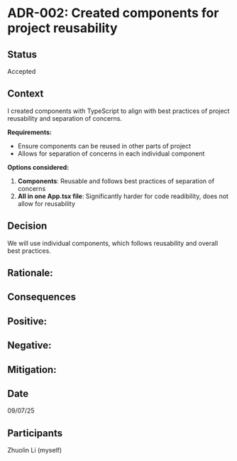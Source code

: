 # ADR-002: Created components for project reusability

## Status
Accepted

## Context
I created components with TypeScript to align with best practices of project reusability and separation of concerns.

**Requirements:**
- Ensure components can be reused in other parts of project
- Allows for separation of concerns in each individual component

**Options considered:**
1. **Components**: Reusable and follows best practices of separation of concerns
2. **All in one App.tsx file**: Significantly harder for code readibility, does not allow for reusability

## Decision
We will use individual components, which follows reusability and overall best practices.

**Rationale:**
- 

## Consequences

**Positive:**
- 

**Negative:**
- 

**Mitigation:**
- 

## Date
09/07/25

## Participants
Zhuolin Li (myself)
